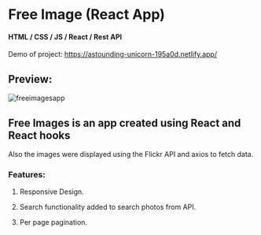 # Free Image (React App)
#### HTML / CSS / JS / React / Rest API

Demo of project: https://astounding-unicorn-195a0d.netlify.app/

## Preview: 
![freeimagesapp](https://user-images.githubusercontent.com/116392740/221322227-27563690-5cd0-4336-9572-3cd22f048348.png)

## Free Images is an app created using React and React hooks 
Also the images were displayed using the Flickr API and axios to fetch data.

### Features:

1. Responsive Design.

2. Search functionality added to search photos from API.

3. Per page pagination.

